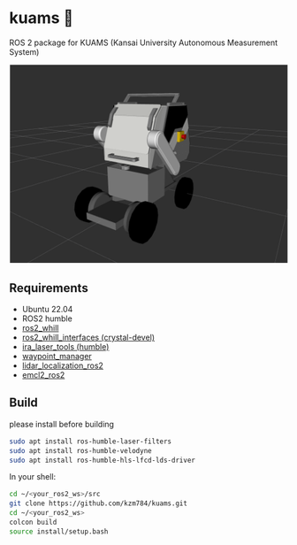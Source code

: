 # kuams 🐧
ROS 2 package for KUAMS (Kansai University Autonomous Measurement System)

<img src="./docs/kuams.png" width="640px">

## Requirements
- Ubuntu 22.04 
- ROS2 humble
- [ros2_whill](https://github.com/kzm784/ros2_whill.git)
- [ros2_whill_interfaces (crystal-devel)](https://github.com/WHILL/ros2_whill_interfaces)
- [ira_laser_tools (humble)](https://github.com/kzm784/ira_laser_tools.git)
- [waypoint_manager](https://github.com/kzm784/waypoint_manager.git)
- [lidar_localization_ros2](https://github.com/kzm784/lidar_localization_ros2.git)
- [emcl2_ros2](https://github.com/CIT-Autonomous-Robot-Lab/emcl2_ros2.git)


## Build
please install before building
```sh
sudo apt install ros-humble-laser-filters
sudo apt install ros-humble-velodyne
sudo apt install ros-humble-hls-lfcd-lds-driver

```
In your shell:
```sh
cd ~/<your_ros2_ws>/src
git clone https://github.com/kzm784/kuams.git
cd ~/<your_ros2_ws>
colcon build 
source install/setup.bash
